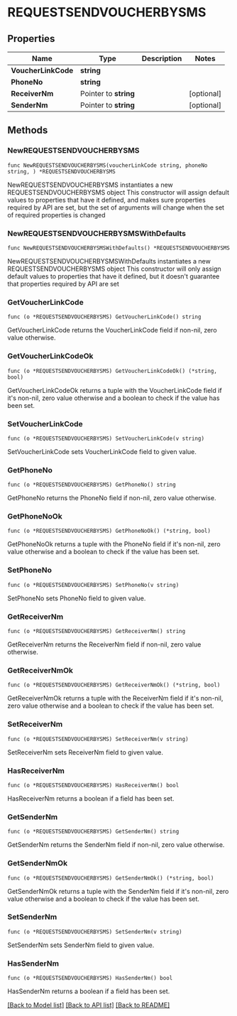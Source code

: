 # REQUESTSENDVOUCHERBYSMS

## Properties

Name | Type | Description | Notes
------------ | ------------- | ------------- | -------------
**VoucherLinkCode** | **string** |  | 
**PhoneNo** | **string** |  | 
**ReceiverNm** | Pointer to **string** |  | [optional] 
**SenderNm** | Pointer to **string** |  | [optional] 

## Methods

### NewREQUESTSENDVOUCHERBYSMS

`func NewREQUESTSENDVOUCHERBYSMS(voucherLinkCode string, phoneNo string, ) *REQUESTSENDVOUCHERBYSMS`

NewREQUESTSENDVOUCHERBYSMS instantiates a new REQUESTSENDVOUCHERBYSMS object
This constructor will assign default values to properties that have it defined,
and makes sure properties required by API are set, but the set of arguments
will change when the set of required properties is changed

### NewREQUESTSENDVOUCHERBYSMSWithDefaults

`func NewREQUESTSENDVOUCHERBYSMSWithDefaults() *REQUESTSENDVOUCHERBYSMS`

NewREQUESTSENDVOUCHERBYSMSWithDefaults instantiates a new REQUESTSENDVOUCHERBYSMS object
This constructor will only assign default values to properties that have it defined,
but it doesn't guarantee that properties required by API are set

### GetVoucherLinkCode

`func (o *REQUESTSENDVOUCHERBYSMS) GetVoucherLinkCode() string`

GetVoucherLinkCode returns the VoucherLinkCode field if non-nil, zero value otherwise.

### GetVoucherLinkCodeOk

`func (o *REQUESTSENDVOUCHERBYSMS) GetVoucherLinkCodeOk() (*string, bool)`

GetVoucherLinkCodeOk returns a tuple with the VoucherLinkCode field if it's non-nil, zero value otherwise
and a boolean to check if the value has been set.

### SetVoucherLinkCode

`func (o *REQUESTSENDVOUCHERBYSMS) SetVoucherLinkCode(v string)`

SetVoucherLinkCode sets VoucherLinkCode field to given value.


### GetPhoneNo

`func (o *REQUESTSENDVOUCHERBYSMS) GetPhoneNo() string`

GetPhoneNo returns the PhoneNo field if non-nil, zero value otherwise.

### GetPhoneNoOk

`func (o *REQUESTSENDVOUCHERBYSMS) GetPhoneNoOk() (*string, bool)`

GetPhoneNoOk returns a tuple with the PhoneNo field if it's non-nil, zero value otherwise
and a boolean to check if the value has been set.

### SetPhoneNo

`func (o *REQUESTSENDVOUCHERBYSMS) SetPhoneNo(v string)`

SetPhoneNo sets PhoneNo field to given value.


### GetReceiverNm

`func (o *REQUESTSENDVOUCHERBYSMS) GetReceiverNm() string`

GetReceiverNm returns the ReceiverNm field if non-nil, zero value otherwise.

### GetReceiverNmOk

`func (o *REQUESTSENDVOUCHERBYSMS) GetReceiverNmOk() (*string, bool)`

GetReceiverNmOk returns a tuple with the ReceiverNm field if it's non-nil, zero value otherwise
and a boolean to check if the value has been set.

### SetReceiverNm

`func (o *REQUESTSENDVOUCHERBYSMS) SetReceiverNm(v string)`

SetReceiverNm sets ReceiverNm field to given value.

### HasReceiverNm

`func (o *REQUESTSENDVOUCHERBYSMS) HasReceiverNm() bool`

HasReceiverNm returns a boolean if a field has been set.

### GetSenderNm

`func (o *REQUESTSENDVOUCHERBYSMS) GetSenderNm() string`

GetSenderNm returns the SenderNm field if non-nil, zero value otherwise.

### GetSenderNmOk

`func (o *REQUESTSENDVOUCHERBYSMS) GetSenderNmOk() (*string, bool)`

GetSenderNmOk returns a tuple with the SenderNm field if it's non-nil, zero value otherwise
and a boolean to check if the value has been set.

### SetSenderNm

`func (o *REQUESTSENDVOUCHERBYSMS) SetSenderNm(v string)`

SetSenderNm sets SenderNm field to given value.

### HasSenderNm

`func (o *REQUESTSENDVOUCHERBYSMS) HasSenderNm() bool`

HasSenderNm returns a boolean if a field has been set.


[[Back to Model list]](../README.md#documentation-for-models) [[Back to API list]](../README.md#documentation-for-api-endpoints) [[Back to README]](../README.md)


